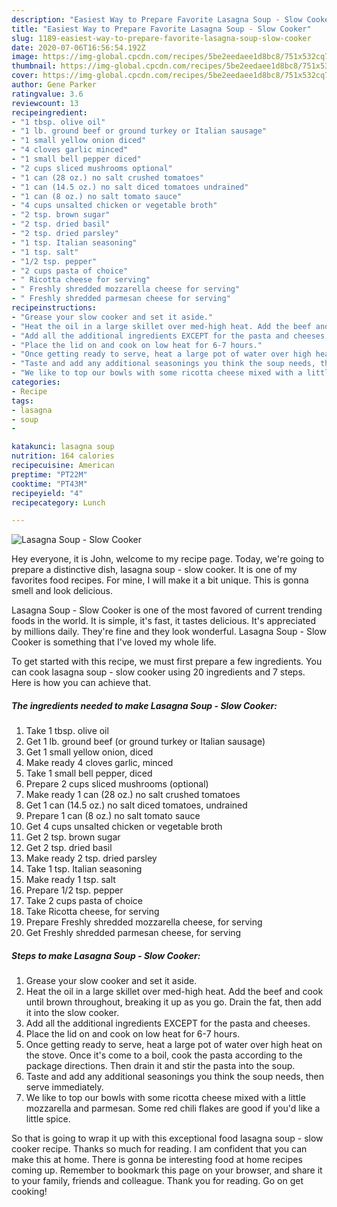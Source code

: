 ```yaml
---
description: "Easiest Way to Prepare Favorite Lasagna Soup - Slow Cooker"
title: "Easiest Way to Prepare Favorite Lasagna Soup - Slow Cooker"
slug: 1189-easiest-way-to-prepare-favorite-lasagna-soup-slow-cooker
date: 2020-07-06T16:56:54.192Z
image: https://img-global.cpcdn.com/recipes/5be2eedaee1d8bc8/751x532cq70/lasagna-soup-slow-cooker-recipe-main-photo.jpg
thumbnail: https://img-global.cpcdn.com/recipes/5be2eedaee1d8bc8/751x532cq70/lasagna-soup-slow-cooker-recipe-main-photo.jpg
cover: https://img-global.cpcdn.com/recipes/5be2eedaee1d8bc8/751x532cq70/lasagna-soup-slow-cooker-recipe-main-photo.jpg
author: Gene Parker
ratingvalue: 3.6
reviewcount: 13
recipeingredient:
- "1 tbsp. olive oil"
- "1 lb. ground beef or ground turkey or Italian sausage"
- "1 small yellow onion diced"
- "4 cloves garlic minced"
- "1 small bell pepper diced"
- "2 cups sliced mushrooms optional"
- "1 can (28 oz.) no salt crushed tomatoes"
- "1 can (14.5 oz.) no salt diced tomatoes undrained"
- "1 can (8 oz.) no salt tomato sauce"
- "4 cups unsalted chicken or vegetable broth"
- "2 tsp. brown sugar"
- "2 tsp. dried basil"
- "2 tsp. dried parsley"
- "1 tsp. Italian seasoning"
- "1 tsp. salt"
- "1/2 tsp. pepper"
- "2 cups pasta of choice"
- " Ricotta cheese for serving"
- " Freshly shredded mozzarella cheese for serving"
- " Freshly shredded parmesan cheese for serving"
recipeinstructions:
- "Grease your slow cooker and set it aside."
- "Heat the oil in a large skillet over med-high heat. Add the beef and cook until brown throughout, breaking it up as you go. Drain the fat, then add it into the slow cooker."
- "Add all the additional ingredients EXCEPT for the pasta and cheeses."
- "Place the lid on and cook on low heat for 6-7 hours."
- "Once getting ready to serve, heat a large pot of water over high heat on the stove. Once it&#39;s come to a boil, cook the pasta according to the package directions. Then drain it and stir the pasta into the soup."
- "Taste and add any additional seasonings you think the soup needs, then serve immediately."
- "We like to top our bowls with some ricotta cheese mixed with a little mozzarella and parmesan. Some red chili flakes are good if you&#39;d like a little spice."
categories:
- Recipe
tags:
- lasagna
- soup
- 

katakunci: lasagna soup  
nutrition: 164 calories
recipecuisine: American
preptime: "PT22M"
cooktime: "PT43M"
recipeyield: "4"
recipecategory: Lunch

---
```



![Lasagna Soup - Slow Cooker](https://img-global.cpcdn.com/recipes/5be2eedaee1d8bc8/751x532cq70/lasagna-soup-slow-cooker-recipe-main-photo.jpg)

Hey everyone, it is John, welcome to my recipe page. Today, we're going to prepare a distinctive dish, lasagna soup - slow cooker. It is one of my favorites food recipes. For mine, I will make it a bit unique. This is gonna smell and look delicious.

Lasagna Soup - Slow Cooker is one of the most favored of current trending foods in the world. It is simple, it's fast, it tastes delicious. It's appreciated by millions daily. They're fine and they look wonderful. Lasagna Soup - Slow Cooker is something that I've loved my whole life.




To get started with this recipe, we must first prepare a few ingredients. You can cook lasagna soup - slow cooker using 20 ingredients and 7 steps. Here is how you can achieve that.

<!--inarticleads1-->

##### The ingredients needed to make Lasagna Soup - Slow Cooker:

1. Take 1 tbsp. olive oil
1. Get 1 lb. ground beef (or ground turkey or Italian sausage)
1. Get 1 small yellow onion, diced
1. Make ready 4 cloves garlic, minced
1. Take 1 small bell pepper, diced
1. Prepare 2 cups sliced mushrooms (optional)
1. Make ready 1 can (28 oz.) no salt crushed tomatoes
1. Get 1 can (14.5 oz.) no salt diced tomatoes, undrained
1. Prepare 1 can (8 oz.) no salt tomato sauce
1. Get 4 cups unsalted chicken or vegetable broth
1. Get 2 tsp. brown sugar
1. Get 2 tsp. dried basil
1. Make ready 2 tsp. dried parsley
1. Take 1 tsp. Italian seasoning
1. Make ready 1 tsp. salt
1. Prepare 1/2 tsp. pepper
1. Take 2 cups pasta of choice
1. Take  Ricotta cheese, for serving
1. Prepare  Freshly shredded mozzarella cheese, for serving
1. Get  Freshly shredded parmesan cheese, for serving




<!--inarticleads2-->

##### Steps to make Lasagna Soup - Slow Cooker:

1. Grease your slow cooker and set it aside.
1. Heat the oil in a large skillet over med-high heat. Add the beef and cook until brown throughout, breaking it up as you go. Drain the fat, then add it into the slow cooker.
1. Add all the additional ingredients EXCEPT for the pasta and cheeses.
1. Place the lid on and cook on low heat for 6-7 hours.
1. Once getting ready to serve, heat a large pot of water over high heat on the stove. Once it&#39;s come to a boil, cook the pasta according to the package directions. Then drain it and stir the pasta into the soup.
1. Taste and add any additional seasonings you think the soup needs, then serve immediately.
1. We like to top our bowls with some ricotta cheese mixed with a little mozzarella and parmesan. Some red chili flakes are good if you&#39;d like a little spice.




So that is going to wrap it up with this exceptional food lasagna soup - slow cooker recipe. Thanks so much for reading. I am confident that you can make this at home. There is gonna be interesting food at home recipes coming up. Remember to bookmark this page on your browser, and share it to your family, friends and colleague. Thank you for reading. Go on get cooking!
